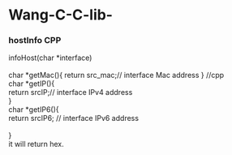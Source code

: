 # Wang-C-C-lib-
### hostInfo CPP

infoHost(char *interface)</br>	
char *getMac(){
			return src_mac;// interface Mac address	
} //cpp</br>
char *getIP(){</br>
			return srcIP;// interface IPv4 address</br>	
}	</br>
char *getIP6(){	</br>
			return srcIP6; // interface IPv6 address</br>	
}	</br>
it will return hex.	</br>

